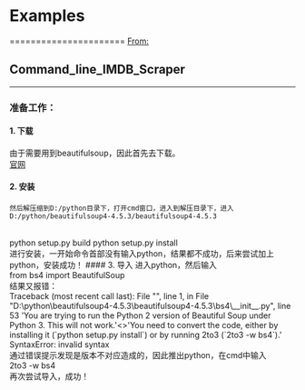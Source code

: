 # Examples
======================
  [From:](http://www.pythonforbeginners.com/code-snippets-source-code/python-code-examples)
<br />

## Command_line_IMDB_Scraper
---------------------------
### 准备工作：
#### 1. 下载
由于需要用到beautifulsoup，因此首先去下载。<br />
  [官网](https://www.crummy.com/software/BeautifulSoup/bs4/download/4.5/)
<br />
#### 2. 安装
    然后解压缩到D:/python目录下，打开cmd窗口，进入到解压目录下，进入D:/python/beautifulsoup4-4.5.3/beautifulsoup4-4.5.3
<br />
    python setup.py build
    python setup.py install
<br />
    进行安装，一开始命令首部没有输入python，结果都不成功，后来尝试加上python，安装成功！
#### 3. 导入
    进入python，然后输入
<br />
    from bs4 import BeautifulSoup
<br />
    结果又报错：
<br />
    Traceback (most recent call last):
    File "<stdin>", line 1, in <module>
    File "D:\python\beautifulsoup4-4.5.3\beautifulsoup4-4.5.3\bs4\__init__.py", line 53
    'You are trying to run the Python 2 version of Beautiful Soup under Python 3. This will not work.'<>'You need to convert the code, either by installing it (`python setup.py install`) or by running 2to3 (`2to3 -w bs4`).'
    SyntaxError: invalid syntax
<br />
    通过错误提示发现是版本不对应造成的，因此推出python，在cmd中输入
<br />
    2to3 -w bs4
<br />
    再次尝试导入，成功！
